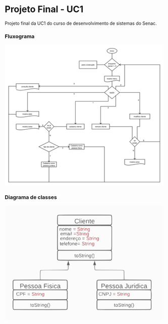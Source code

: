 # Projeto Final - UC1

Projeto final da UC1 do curso de desenvolvimento de sistemas do Senac.

### Fluxograma

![flowchart](./docs/flowchart.svg "Project Flowchart")

### Diagrama de classes
![diagram](./docs/diagram.svg "Project Diagram")
